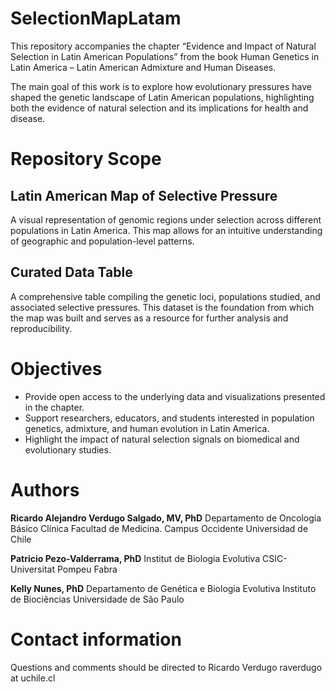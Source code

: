 # SelectionMapLatam
This repository accompanies the chapter “Evidence and Impact of Natural Selection in Latin American Populations” from the book Human Genetics in Latin America – Latin American Admixture and Human Diseases.

The main goal of this work is to explore how evolutionary pressures have shaped the genetic landscape of Latin American populations, highlighting both the evidence of natural selection and its implications for health and disease.

# Repository Scope

## Latin American Map of Selective Pressure
A visual representation of genomic regions under selection across different populations in Latin America. This map allows for an intuitive understanding of geographic and population-level patterns.

## Curated Data Table
A comprehensive table compiling the genetic loci, populations studied, and associated selective pressures. This dataset is the foundation from which the map was built and serves as a resource for further analysis and reproducibility.

# Objectives
* Provide open access to the underlying data and visualizations presented in the chapter.
* Support researchers, educators, and students interested in population genetics, admixture, and human evolution in Latin America.
* Highlight the impact of natural selection signals on biomedical and evolutionary studies.

# Authors
**Ricardo Alejandro Verdugo Salgado, MV, PhD**
Departamento de Oncología Básico Clínica
Facultad de Medicina. Campus Occidente
Universidad de Chile

**Patricio Pezo-Valderrama, PhD**
Institut de Biologia Evolutiva
CSIC-Universitat Pompeu Fabra

**Kelly Nunes, PhD**
Departamento de Genética e Biologia Evolutiva
Instituto de Biociências
Universidade de São Paulo

# Contact information
Questions and comments should be directed to Ricardo Verdugo raverdugo at uchile.cl

